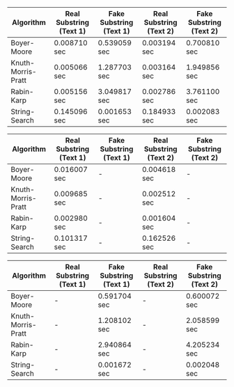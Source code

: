 | Algorithm          | Real Substring (Text 1) | Fake Substring (Text 1) | Real Substring (Text 2) | Fake Substring (Text 2) |
| ------------------ | ----------------------- | ----------------------- | ----------------------- | ----------------------- |
| Boyer-Moore        | 0.008710 sec            | 0.539059 sec            | 0.003194 sec            | 0.700810 sec            |
| Knuth-Morris-Pratt | 0.005066 sec            | 1.287703 sec            | 0.003164 sec            | 1.949856 sec            |
| Rabin-Karp         | 0.005156 sec            | 3.049817 sec            | 0.002786 sec            | 3.761100 sec            |
| String-Search      | 0.145096 sec            | 0.001653 sec            | 0.184933 sec            | 0.002083 sec            |

| Algorithm          | Real Substring (Text 1) | Fake Substring (Text 1) | Real Substring (Text 2) | Fake Substring (Text 2) |
| ------------------ | ----------------------- | ----------------------- | ----------------------- | ----------------------- |
| Boyer-Moore        | 0.016007 sec            | -                       | 0.004618 sec            | -                       |
| Knuth-Morris-Pratt | 0.009685 sec            | -                       | 0.002512 sec            | -                       |
| Rabin-Karp         | 0.002980 sec            | -                       | 0.001604 sec            | -                       |
| String-Search      | 0.101317 sec            | -                       | 0.162526 sec            | -                       |

| Algorithm          | Real Substring (Text 1) | Fake Substring (Text 1) | Real Substring (Text 2) | Fake Substring (Text 2) |
| ------------------ | ----------------------- | ----------------------- | ----------------------- | ----------------------- |
| Boyer-Moore        | -                       | 0.591704 sec            | -                       | 0.600072 sec            |
| Knuth-Morris-Pratt | -                       | 1.208102 sec            | -                       | 2.058599 sec            |
| Rabin-Karp         | -                       | 2.940864 sec            | -                       | 4.205234 sec            |
| String-Search      | -                       | 0.001672 sec            | -                       | 0.002048 sec            |

